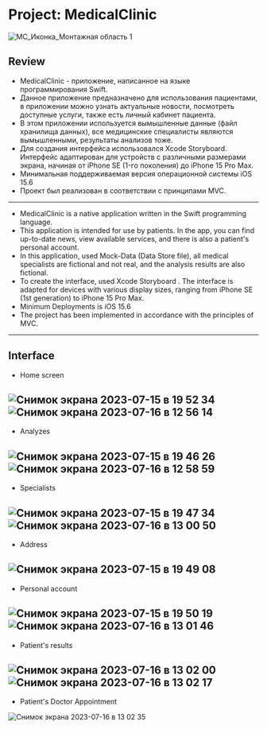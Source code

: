 # Project: MedicalClinic

![МС_Иконка_Монтажная область 1](https://github.com/Slavk11/MedicalClinic/assets/105375579/685d797a-fe0f-436e-a3e9-f7ba9b72973d)

## Review

* MedicalClinic - приложение, написанное на языке программирования Swift.
* Данное приложение предназначено для использования пациентами, в приложении можно узнать актуальные новости, посмотреть доступные услуги, также есть личный кабинет пациента.
* В этом приложении используется вымышленные данные (файл хранилища данных), все медицинские специалисты являются вымышленными, результаты анализов тоже.
* Для создания интерфейса использовался Xcode Storyboard. Интерфейс адаптирован для устройств с различными размерами экрана, начиная от iPhone SE (1-го поколения) до iPhone 15 Pro Max.
* Минимальная поддерживаемая версия операционной системы iOS 15.6
* Проект был реализован в соответствии с принципами MVC.
---
* MedicalClinic is a native application written in the Swift programming language.
* This application is intended for use by patients. In the app, you can find up-to-date news, view available services, and there is also a patient's personal account.
* In this application, used Mock-Data (Data Store file), all medical specialists are fictional and not real, and the analysis results are also fictional.
* To create the interface, used Xcode Storyboard . The interface is adapted for devices with various display sizes, ranging from iPhone SE (1st generation) to iPhone 15 Pro Max.
* Minimum Deployments is iOS 15.6
* The project has been implemented in accordance with the principles of MVC.
---
## Interface

* Home screen 

![Снимок экрана 2023-07-15 в 19 52 34](https://github.com/Slavk11/MedicalClinic/assets/105375579/1e66a752-f201-403f-8b5b-b6f8ed2c2b20) ![Снимок экрана 2023-07-16 в 12 56 14](https://github.com/Slavk11/MedicalClinic/assets/105375579/5a4a92df-7811-4470-ada6-cfe8eb5b4662)
---

* Analyzes

![Снимок экрана 2023-07-15 в 19 46 26](https://github.com/Slavk11/MedicalClinic/assets/105375579/e8b87812-d8f0-4c21-abc7-07975df68e91) ![Снимок экрана 2023-07-16 в 12 58 59](https://github.com/Slavk11/MedicalClinic/assets/105375579/9d83b5db-85fa-4075-bc9a-964687b312f9)
---

* Specialists

![Снимок экрана 2023-07-15 в 19 47 34](https://github.com/Slavk11/MedicalClinic/assets/105375579/f7b9808c-c0a7-4d38-b51a-a9dd2242ac13) ![Снимок экрана 2023-07-16 в 13 00 50](https://github.com/Slavk11/MedicalClinic/assets/105375579/565d1a40-6fd5-4565-8b18-560429ec9ef7)
---

* Address

![Снимок экрана 2023-07-15 в 19 49 08](https://github.com/Slavk11/MedicalClinic/assets/105375579/79f0140f-45f6-46d3-99e5-870bfca840b8) 
---
* Personal account 

![Снимок экрана 2023-07-15 в 19 50 19](https://github.com/Slavk11/MedicalClinic/assets/105375579/d94f376f-159a-40f6-b0d2-beb49871d7fd) ![Снимок экрана 2023-07-16 в 13 01 46](https://github.com/Slavk11/MedicalClinic/assets/105375579/2733ee76-66c4-4021-8548-ed4a84dd168c)
---
* Patient's results

![Снимок экрана 2023-07-16 в 13 02 00](https://github.com/Slavk11/MedicalClinic/assets/105375579/778a2c9b-3338-4d05-9923-37397ca97882) ![Снимок экрана 2023-07-16 в 13 02 17](https://github.com/Slavk11/MedicalClinic/assets/105375579/34a917e0-8872-46f9-b2c6-21e393d47065)
---
* Patient's Doctor Appointment

![Снимок экрана 2023-07-16 в 13 02 35](https://github.com/Slavk11/MedicalClinic/assets/105375579/07ff4413-0527-455a-87b0-5a639e82bdc1)



